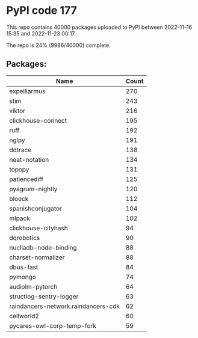 # PyPI code 177

This repo contains 40000 packages uploaded to PyPI between 
2022-11-16 15:35 and 2022-11-23 00:17.

The repo is 24% (9986/40000) complete.

## Packages:

| Name  | Count |
| ----- | ----- |
| expelliarmus | 270 |
| stim | 243 |
| viktor | 216 |
| clickhouse-connect | 195 |
| ruff | 192 |
| nglpy | 191 |
| ddtrace | 138 |
| neat-notation | 134 |
| topopy | 131 |
| patiencediff | 125 |
| pyagrum-nightly | 120 |
| bloock | 112 |
| spanishconjugator | 104 |
| mlpack | 102 |
| clickhouse-cityhash | 94 |
| dqrobotics | 90 |
| nucliadb-node-binding | 88 |
| charset-normalizer | 88 |
| dbus-fast | 84 |
| pymongo | 74 |
| audiolm-pytorch | 64 |
| structlog-sentry-logger | 63 |
| raindancers-network.raindancers-cdk | 62 |
| cellworld2 | 60 |
| pycares-owl-corp-temp-fork | 59 |


